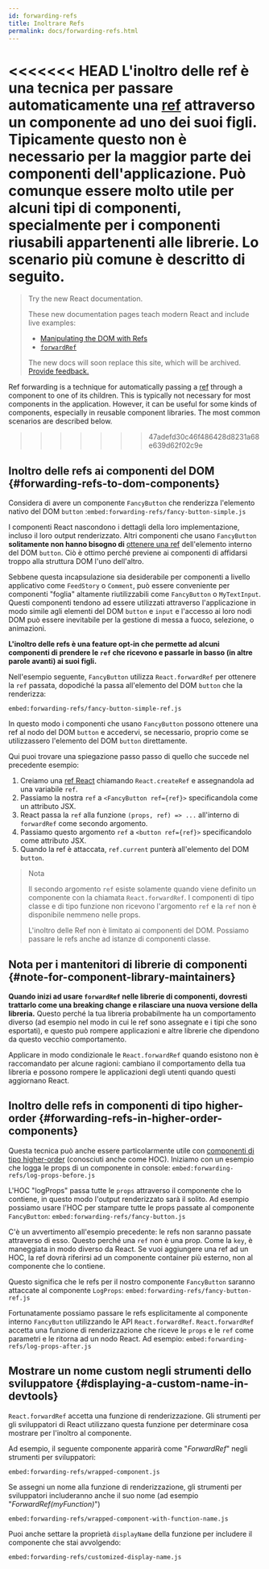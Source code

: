 ```yaml
---
id: forwarding-refs
title: Inoltrare Refs
permalink: docs/forwarding-refs.html
---
```


<<<<<<< HEAD
L'inoltro delle ref è una tecnica per passare automaticamente una [ref](/docs/refs-and-the-dom.html) attraverso un componente ad uno dei suoi figli. Tipicamente questo non è necessario per la maggior parte dei componenti dell'applicazione. Può comunque essere molto utile per alcuni tipi di componenti, specialmente per i componenti riusabili appartenenti alle librerie. Lo scenario più comune è descritto di seguito.
=======
> Try the new React documentation.
> 
> These new documentation pages teach modern React and include live examples:
>
> - [Manipulating the DOM with Refs](https://beta.reactjs.org/learn/manipulating-the-dom-with-refs)
> - [`forwardRef`](https://beta.reactjs.org/reference/react/forwardRef)
>
> The new docs will soon replace this site, which will be archived. [Provide feedback.](https://github.com/reactjs/reactjs.org/issues/3308)

Ref forwarding is a technique for automatically passing a [ref](/docs/refs-and-the-dom.html) through a component to one of its children. This is typically not necessary for most components in the application. However, it can be useful for some kinds of components, especially in reusable component libraries. The most common scenarios are described below.
>>>>>>> 47adefd30c46f486428d8231a68e639d62f02c9e

## Inoltro delle refs ai componenti del DOM {#forwarding-refs-to-dom-components}

Considera di avere un componente `FancyButton` che renderizza l'elemento nativo del DOM `button`
:`embed:forwarding-refs/fancy-button-simple.js`

I componenti React nascondono i dettagli della loro implementazione, incluso il loro output renderizzato. Altri componenti che usano `FancyButton` **solitamente non hanno bisogno di** [ottenere una ref](/docs/refs-and-the-dom.html) dell'elemento interno del DOM `button`. Ciò è ottimo perché previene ai componenti di affidarsi troppo alla struttura DOM l'uno dell'altro.

Sebbene questa incapsulazione sia desiderabile per componenti a livello applicativo come `FeedStory` o `Comment`, può essere conveniente per componenti "foglia" altamente riutilizzabili come `FancyButton` o `MyTextInput`. Questi componenti tendono ad essere utilizzati attraverso l'applicazione in modo simile agli elementi del DOM `button` e `input` e l'accesso ai loro nodi DOM può essere inevitabile per la gestione di messa a fuoco, selezione, o animazioni. 

**L'inoltro delle refs è una feature opt-in che permette ad alcuni componenti di prendere le `ref` che ricevono e passarle in basso (in altre parole avanti) ai suoi figli.**

Nell'esempio seguente, `FancyButton` utilizza `React.forwardRef` per ottenere la `ref` passata, dopodiché la passa all'elemento del DOM `button` che la renderizza:

`embed:forwarding-refs/fancy-button-simple-ref.js`

In questo modo i componenti che usano `FancyButton` possono ottenere una ref al nodo del DOM `button` e accedervi, se necessario, proprio come se utilizzassero l'elemento del DOM `button` direttamente.

Qui puoi trovare una spiegazione passo passo di quello che succede nel precedente esempio:

1. Creiamo una [ref React](/docs/refs-and-the-dom.html) chiamando `React.createRef` e assegnandola ad una variabile `ref`.
2. Passiamo la nostra `ref` a `<FancyButton ref={ref}>` specificandola come un attributo JSX.
3. React passa la `ref` alla funzione `(props, ref) => ...` all'interno di `forwardRef` come secondo argomento.
4. Passiamo questo argomento `ref` a `<button ref={ref}>` specificandolo come attributo JSX.
5. Quando la ref è attaccata, `ref.current` punterà all'elemento del DOM `button`.

>Nota
>
> Il secondo argomento `ref` esiste solamente quando viene definito un componente con la chiamata `React.forwardRef`. I componenti di tipo classe e di tipo funzione non ricevono l'argomento `ref` e la `ref` non è disponibile nemmeno nelle props.
>
> L'inoltro delle Ref non è limitato ai componenti del DOM. Possiamo passare le refs anche ad istanze di componenti classe.

## Nota per i mantenitori di librerie di componenti {#note-for-component-library-maintainers}

**Quando inizi ad usare `forwardRef` nelle librerie di componenti, dovresti trattarlo come una breaking change e rilasciare una nuova versione della libreria.** Questo perché la tua libreria probabilmente ha un comportamento diverso (ad esempio nel modo in cui le ref sono assegnate e i tipi che sono esportati), e questo può rompere applicazioni e altre librerie che dipendono da questo vecchio comportamento.

Applicare in modo condizionale le `React.forwardRef` quando esistono non è raccomandato per alcune ragioni: cambiano il comportamento della tua libreria e possono rompere le applicazioni degli utenti quando questi aggiornano React.

## Inoltro delle refs in componenti di tipo higher-order {#forwarding-refs-in-higher-order-components}

Questa tecnica può anche essere particolarmente utile con [componenti di tipo higher-order](/docs/higher-order-components.html) (conosciuti anche come HOC). Iniziamo con un esempio che logga le props di un componente in console:
`embed:forwarding-refs/log-props-before.js`

L'HOC "logProps" passa tutte le `props` attraverso il componente che lo contiene, in questo modo l'output renderizzato sarà il solito. Ad esempio possiamo usare l'HOC per stampare tutte le props passate al componente `FancyButton`:
`embed:forwarding-refs/fancy-button.js`

C'è un avvertimento all'esempio precedente: le refs non saranno passate attraverso di esso. Questo perché una `ref` non è una prop. Come la `key`, è maneggiata in modo diverso da React. Se vuoi aggiungere una ref ad un HOC, la ref dovrà riferirsi ad un componente container più esterno, non al componente che lo contiene.

Questo significa che le refs per il nostro componente `FancyButton` saranno attaccate al componente `LogProps`:
`embed:forwarding-refs/fancy-button-ref.js`

Fortunatamente possiamo passare le refs esplicitamente al componente interno `FancyButton` utilizzando le API `React.forwardRef`. `React.forwardRef` accetta una funzione di renderizzazione che riceve le `props` e le `ref` come parametri e le ritorna ad un nodo React. Ad esempio:
`embed:forwarding-refs/log-props-after.js`

## Mostrare un nome custom negli strumenti dello sviluppatore {#displaying-a-custom-name-in-devtools}

`React.forwardRef` accetta una funzione di renderizzazione. Gli strumenti per gli sviluppatori di React utilizzano questa funzione per determinare cosa mostrare per l'inoltro al componente.

Ad esempio, il seguente componente apparirà come "*ForwardRef*" negli strumenti per sviluppatori:

`embed:forwarding-refs/wrapped-component.js`

Se assegni un nome alla funzione di renderizzazione, gli strumenti per sviluppatori includeranno anche il suo nome (ad esempio "*ForwardRef(myFunction)*")

`embed:forwarding-refs/wrapped-component-with-function-name.js`

Puoi anche settare la proprietà `displayName` della funzione per includere il componente che stai avvolgendo:

`embed:forwarding-refs/customized-display-name.js`

